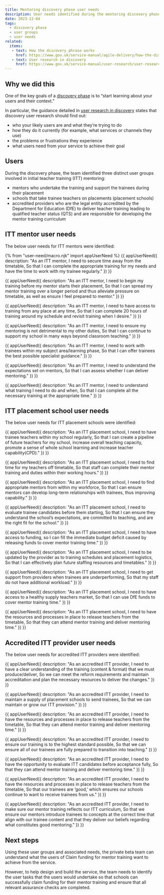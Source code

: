 ```yaml
---
title: Mentoring discovery phase user needs
description: User needs identified during the mentoring discovery phase
date: 2023-12-04
tags:
  - discovery phase
  - user groups
  - user needs
related:
  items:
   - text: How the discovery phrase works
     href: https://www.gov.uk/service-manual/agile-delivery/how-the-discovery-phase-works/
   - text: User research in discovery
     href: https://www.gov.uk/service-manual/user-research/user-research-in-discovery/
---
```


## Why we did this

One of the key goals of a [discovery phase]( https://www.gov.uk/service-manual/agile-delivery/how-the-discovery-phase-works) is to “start learning about your users and their context.”

In particular, the guidance detailed in [user research in discovery]( https://www.gov.uk/service-manual/user-research/user-research-in-discovery) states that discovery user research should find out:

- who your likely users are and what they’re trying to do
- how they do it currently (for example, what services or channels they use)
- the problems or frustrations they experience
- what users need from your service to achieve their goal

## Users

During the discovery phase, the team identified three distinct user groups involved in initial teacher training (ITT) mentoring:

- mentors who undertake the training and support the trainees during their placement
- schools that take trainee teachers on placements (placement schools)
- accredited providers who are the legal entity accredited by the Department for Education (DfE) to deliver teacher training leading to qualified teacher status (QTS) and are responsible for developing the mentor training curriculum

## ITT mentor user needs

The below user needs for ITT mentors were identified:

{% from "user-need/macro.njk" import appUserNeed %}
{{ appUserNeed({
  description: "As an ITT mentor,
I need to secure time away from the timetable,
So that I can complete the appropriate training for my needs and have the time to work with my trainee regularly."
}) }}

{{ appUserNeed({
  description: "As an ITT mentor,
I need to begin my training before my mentor starts their placement,
So that I can spread my mentor training over a longer period and thus alleviate pressure on timetable, as well as ensure I feel prepared to mentor."
}) }}

{{ appUserNeed({
  description: "As an ITT mentor,
I need to have access to training from any place at any time,
So that I can complete 20 hours of training around my schedule and revisit training when I desire."
}) }}

{{ appUserNeed({
  description: "As an ITT mentor,
I need to ensure my mentoring is not detrimental to my other duties,
So that I can continue to support my school in many ways beyond classroom teaching."
}) }}

{{ appUserNeed({
  description: "As an ITT mentor,
I need to work with trainees within my subject area/learning phase,
So that I can offer trainees the best possible specialist guidance."
}) }}

{{ appUserNeed({
  description: "As an ITT mentor,
I need to understand the expectations set on mentors,
So that I can assess whether I can deliver mentoring."
}) }}

{{ appUserNeed({
  description: "As an ITT mentor,
I need to understand what training I need to do and when,
So that I can complete all the necessary training at the appropriate time."
}) }}

## ITT placement school user needs

The below user needs for ITT placement schools were identified:

{{ appUserNeed({
  description: "As an ITT placement school,
I need to have trainee teachers within my school regularly,
So that I can create a pipeline of future teachers for my school, increase overall teaching capacity, promote a sense of whole school learning and increase teacher capability(CPD)."
}) }}

{{ appUserNeed({
  description: "As an ITT placement school,
I need to find time for my teachers off timetable,
So that staff can complete their mentor training and duties within their working hours."
}) }}

{{ appUserNeed({
  description: "As an ITT placement school,
I need to find appropriate mentors from within my workforce,
So that I can ensure mentors can develop long-term relationships with trainees, thus improving capability."
}) }}

{{ appUserNeed({
  description: "As an ITT placement school,
I need to evaluate trainee candidates before them starting,
So that I can ensure they understand the school’s expectations, are committed to teaching, and are the right fit for the school."
}) }}

{{ appUserNeed({
  description: "As an ITT placement school,
I need to have access to funding,
so I can fill the immediate budget deficit caused by releasing funds to cover mentor training time."
}) }}

{{ appUserNeed({
  description: "As an ITT placement school,
I need to be updated by the provider as to training schedules and placement logistics,
So that I can effectively plan future staffing resources and timetables."
}) }}

{{ appUserNeed({
  description: "As an ITT placement school,
I need to get support from providers when trainees are underperforming,
So that my staff do not have additional workload."
}) }}

{{ appUserNeed({
  description: "As an ITT placement school,
I need to have access to a healthy supply teachers market,
So that I can use DfE funds to cover mentor training time."
}) }}

{{ appUserNeed({
  description: "As an ITT placement school,
I need to have the resources and processes in place to release teachers from the timetable,
So that they can attend mentor training and deliver mentoring time."
}) }}

## Accredited ITT provider user needs

The below user needs for accredited ITT providers were identified:

{{ appUserNeed({
  description: "As an accredited ITT provider,
I need to have a clear understanding of the training (content & format) that we must produce/deliver,
So we can meet the reform requirements and maintain accreditation and plan the necessary resources to deliver the changes."
}) }}

{{ appUserNeed({
  description: "As an accredited ITT provider,
I need to maintain a supply of placement schools to send trainees,
So that we can maintain or grow our ITT provision."
}) }}

{{ appUserNeed({
  description: "As an accredited ITT provider,
I need to have the resources and processes in place to release teachers from the timetable,
So that they can attend mentor training and deliver mentoring time."
}) }}

{{ appUserNeed({
  description: "As an accredited ITT provider,
I need to ensure our training is to the highest standard possible,
So that we can ensure all of our trainees are fully prepared to transition into teaching."
}) }}

{{ appUserNeed({
  description: "As an accredited ITT provider,
I need to have the opportunity to evaluate ITT candidates before acceptance fully,
So that they can attend mentor training and deliver mentoring time."
}) }}

{{ appUserNeed({
  description: "As an accredited ITT provider,
I need to have the resources and processes in place to release teachers from the timetable,
So that our trainees are ‘good,’ which ensures our schools continue to want to receive trainees from us."
}) }}

{{ appUserNeed({
  description: "As an accredited ITT provider,
I need to make sure our mentor training reflects our ITT curriculum,
So that we ensure our mentors introduce trainees to concepts at the correct time that align with our trainee content and that they deliver our beliefs regarding what constitutes good mentoring."
}) }}

## Next steps

Using these user groups and associated needs, the private beta team can understand what the users of Claim funding for mentor training want to achieve from the service.

However, to help design and build the service, the team needs to identify the user tasks that the users would undertake so that schools can successfully claim funding for their mentor training and ensure that all relevant assurance checks are completed.

